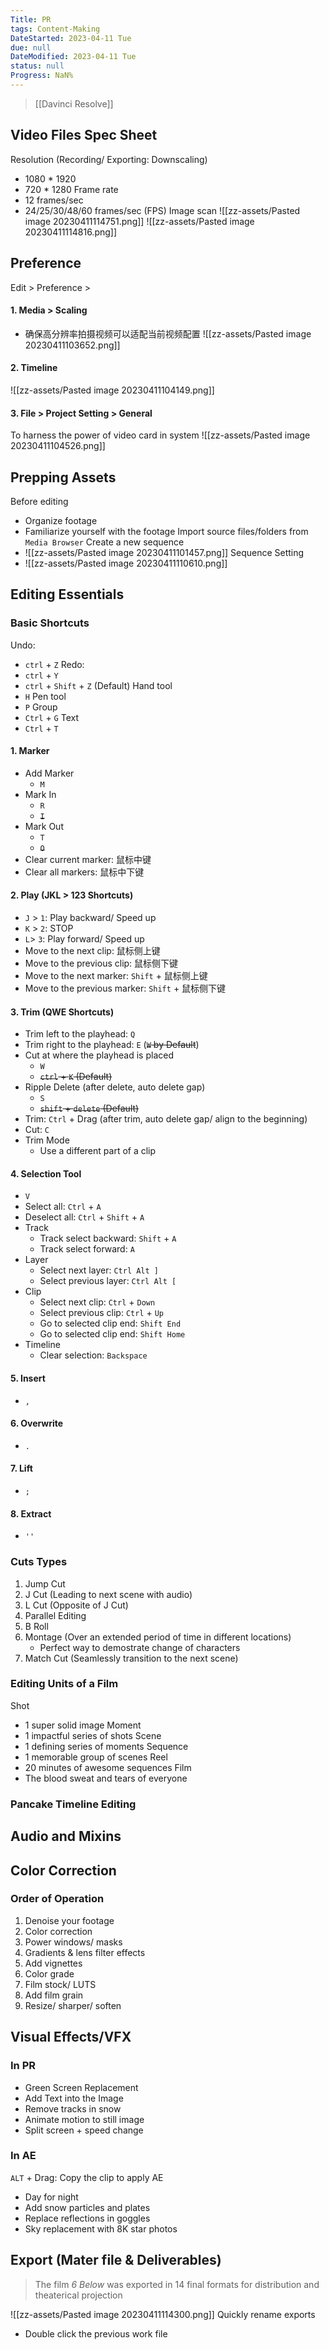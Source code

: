 ```yaml
---
Title: PR
tags: Content-Making
DateStarted: 2023-04-11 Tue
due: null
DateModified: 2023-04-11 Tue
status: null
Progress: NaN%
---
```


> [[Davinci Resolve]]

## Video Files Spec Sheet

Resolution (Recording/ Exporting: Downscaling)

- 1080 \* 1920
- 720 \* 1280
  Frame rate
- 12 frames/sec
- 24/25/30/48/60 frames/sec (FPS)
  Image scan
  ![[zz-assets/Pasted image 20230411114751.png]]
  ![[zz-assets/Pasted image 20230411114816.png]]

## Preference

Edit > Preference >

#### 1. Media > Scaling

- 确保高分辨率拍摄视频可以适配当前视频配置
  ![[zz-assets/Pasted image 20230411103652.png]]

#### 2. Timeline

![[zz-assets/Pasted image 20230411104149.png]]

#### 3. File > Project Setting > General

To harness the power of video card in system
![[zz-assets/Pasted image 20230411104526.png]]

## Prepping Assets

Before editing

- Organize footage
- Familiarize yourself with the footage
  Import source files/folders from `Media Browser`
  Create a new sequence
- ![[zz-assets/Pasted image 20230411101457.png]]
  Sequence Setting
- ![[zz-assets/Pasted image 20230411110610.png]]

## Editing Essentials

### Basic Shortcuts

Undo:

- `ctrl` + `Z`
  Redo:
- `ctrl` + `Y`
- `ctrl` + `Shift` + `Z` (Default)
  Hand tool
- `H`
  Pen tool
- `P`
  Group
- `Ctrl` + `G`
  Text
- `Ctrl` + `T`

#### 1. Marker

- Add Marker
  - `M`
- Mark In
  - `R`
  - ~~`I`~~
- Mark Out
  - `T`
  - ~~`O`~~
- Clear current marker: 鼠标中键
- Clear all markers: 鼠标中下键

#### 2. Play (JKL > 123 Shortcuts)

- `J` > `1`: Play backward/ Speed up
- `K` > `2`: STOP
- `L`> `3`: Play forward/ Speed up
- Move to the next clip: 鼠标侧上键
- Move to the previous clip: 鼠标侧下键
- Move to the next marker: `Shift` + 鼠标侧上键
- Move to the previous marker: `Shift` + 鼠标侧下键

#### 3. Trim (QWE Shortcuts)

- Trim left to the playhead: `Q`
- Trim right to the playhead: `E` (~~`W` by Default~~)
- Cut at where the playhead is placed
  - `W`
  - ~~`ctrl` + `K` (Default)~~
- Ripple Delete (after delete, auto delete gap)
  - `S`
  - ~~`shift` + `delete` (Default)~~
- Trim: `Ctrl` + Drag (after trim, auto delete gap/ align to the beginning)
- Cut: `C`
- Trim Mode
  - Use a different part of a clip

#### 4. Selection Tool

- `V`
- Select all: `Ctrl` + `A`
- Deselect all: `Ctrl` + `Shift` + `A`
- Track
  - Track select backward: `Shift` + `A`
  - Track select forward: `A`
- Layer
  - Select next layer: `Ctrl Alt ]`
  - Select previous layer: `Ctrl Alt [`
- Clip
  - Select next clip: `Ctrl` + `Down`
  - Select previous clip: `Ctrl` + `Up`
  - Go to selected clip end: `Shift End`
  - Go to selected clip end: `Shift Home`
- Timeline
  - Clear selection: `Backspace`

#### 5. Insert

- `,`

#### 6. Overwrite

- `.`

#### 7. Lift

- `;`

#### 8. Extract

- `''`

### Cuts Types

1. Jump Cut
2. J Cut (Leading to next scene with audio)
3. L Cut (Opposite of J Cut)
4. Parallel Editing
5. B Roll
6. Montage (Over an extended period of time in different locations)
   - Perfect way to demostrate change of characters
7. Match Cut (Seamlessly transition to the next scene)

### Editing Units of a Film

Shot

- 1 super solid image
  Moment
- 1 impactful series of shots
  Scene
- 1 defining series of moments
  Sequence
- 1 memorable group of scenes
  Reel
- 20 minutes of awesome sequences
  Film
- The blood sweat and tears of everyone

### Pancake Timeline Editing

## Audio and Mixins

## Color Correction

### Order of Operation

1. Denoise your footage
2. Color correction
3. Power windows/ masks
4. Gradients & lens filter effects
5. Add vignettes
6. Color grade
7. Film stock/ LUTS
8. Add film grain
9. Resize/ sharper/ soften

## Visual Effects/VFX

### In PR

- Green Screen Replacement
- Add Text into the Image
- Remove tracks in snow
- Animate motion to still image
- Split screen + speed change

### In AE

`ALT` + Drag: Copy the clip to apply AE

- Day for night
- Add snow particles and plates
- Replace reflections in goggles
- Sky replacement with 8K star photos

## Export (Mater file & Deliverables)

> The film _6 Below_ was exported in 14 final formats for distribution and theaterical projection

![[zz-assets/Pasted image 20230411114300.png]]
Quickly rename exports

- Double click the previous work file
